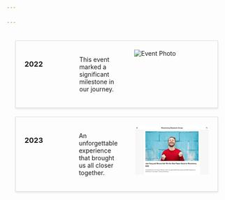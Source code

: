 ```yaml
---

---
```


<!DOCTYPE html>
<html lang="en">
<head>
<meta charset="UTF-8">
<meta name="viewport" content="width=device-width, initial-scale=1.0">
<title>Event Display</title>
<style>
  .event-container {
    display: flex;
    flex-wrap: wrap;
    padding: 20px;
    justify-content: space-between;
  }
  .event {
    display: flex;
    margin-bottom: 20px;
    border: 1px solid #ddd;
    box-shadow: 0 2px 4px rgba(0,0,0,0.1);
  }
  .event > div {
    padding: 20px;
  }
  .year, .text-info {
    flex: 1;
  }
  .photo {
    flex: 2;
  }
  .photo img {
    width: 100%;
    height: auto;
  }
</style>
</head>
<body>

<div class="event-container">
  <div class="event">
    <div class="year">
      <h3>2022</h3>
    </div>
    <div class="text-info">
      <p>This event marked a significant milestone in our journey.</p>
    </div>
    <div class="photo">
      <img src="event-photo1.jpg" alt="Event Photo">
    </div>
  </div>

  <div class="event">
    <div class="year">
      <h3>2023</h3>
    </div>
    <div class="text-info">
      <p>An unforgettable experience that brought us all closer together.</p>
    </div>
    <div class="photo">
      <img src="tn.png" alt="Event Photo">
    </div>
  </div>

  <!-- Add more events here -->
</div>

</body>
</html>
